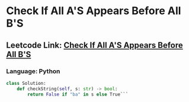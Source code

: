 # Check If All A'S Appears Before All B'S

## Leetcode Link: [Check If All A'S Appears Before All B'S](https://leetcode.com/problems/check-if-all-as-appears-before-all-bs/)
### Language: Python

```py
class Solution:
    def checkString(self, s: str) -> bool:
        return False if "ba" in s else True```



